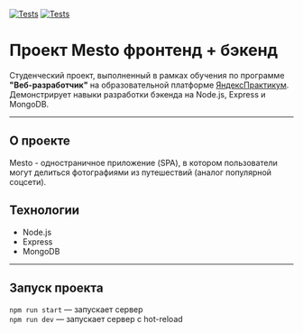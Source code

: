 [![Tests](https://github.com/EpiphES/express-mesto-gha/actions/workflows/tests-13-sprint.yml/badge.svg)](https://github.com/EpiphES/express-mesto-gha/actions/workflows/tests-13-sprint.yml) [![Tests](https://github.com/EpiphES/express-mesto-gha/actions/workflows/tests-14-sprint.yml/badge.svg)](https://github.com/EpiphES/express-mesto-gha/actions/workflows/tests-14-sprint.yml)
# Проект Mesto фронтенд + бэкенд

Студенческий проект, выполненный в рамках обучения по программе **"Веб-разработчик"** на образовательной платформе [ЯндексПрактикум](https://practicum.yandex.ru/). Демонстрирует навыки разработки бэкенда на Node.js, Express и MongoDB.

---

## О проекте

Mesto - одностраничное приложение (SPA), в котором пользователи могут делиться фотографиями из путешествий (аналог популярной соцсети). 

## Технологии

- Node.js
- Express
- MongoDB

---
  
## Запуск проекта

`npm run start` — запускает сервер   
`npm run dev` — запускает сервер с hot-reload
